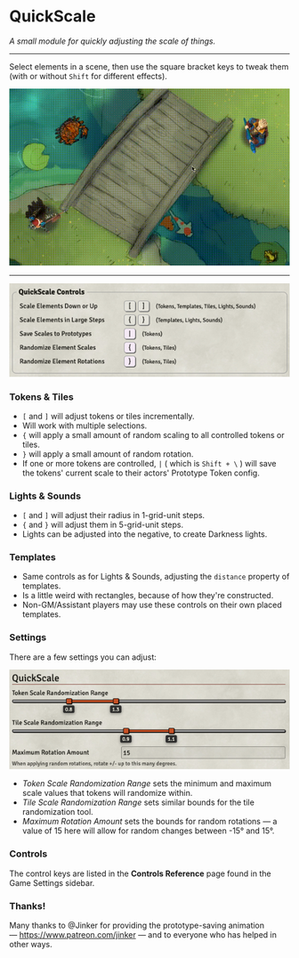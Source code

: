 # QuickScale

_A small module for quickly adjusting the scale of things._

---

Select elements in a scene, then use the square bracket keys to tweak them (with or without `Shift` for different effects).

![Demo](doc/QuickDemo.gif)

---

![Controls](doc/Controls.png)

### Tokens & Tiles
* `[` and `]` will adjust tokens or tiles incrementally.
* Will work with multiple selections.
* `{` will apply a small amount of random scaling to all controlled tokens or tiles.
* `}` will apply a small amount of random rotation.
* If one or more tokens are controlled, `|` ( which is `Shift + \` ) will save the tokens' current scale to their actors' Prototype Token config.

### Lights & Sounds
* `[` and `]` will adjust their radius in 1-grid-unit steps.
* `{` and `}` will adjust them in 5-grid-unit steps.
* Lights can be adjusted into the negative, to create Darkness lights.

### Templates
* Same controls as for Lights & Sounds, adjusting the `distance` property of templates.
* Is a little weird with rectangles, because of how they're constructed.
* Non-GM/Assistant players may use these controls on their own placed templates.

### Settings
There are a few settings you can adjust:

![Settings](doc/Settings.png)
* _Token Scale Randomization Range_ sets the minimum and maximum scale values that tokens will randomize within.
* _Tile Scale Randomization Range_ sets similar bounds for the tile randomization tool.
* _Maximum Rotation Amount_ sets the bounds for random rotations — a value of 15 here will allow for random changes between -15° and 15°.

### Controls
The control keys are listed in the **Controls Reference** page found in the Game Settings sidebar.

### Thanks!
Many thanks to @Jinker for providing the prototype-saving animation — https://www.patreon.com/jinker — and to everyone who has helped in other ways.
